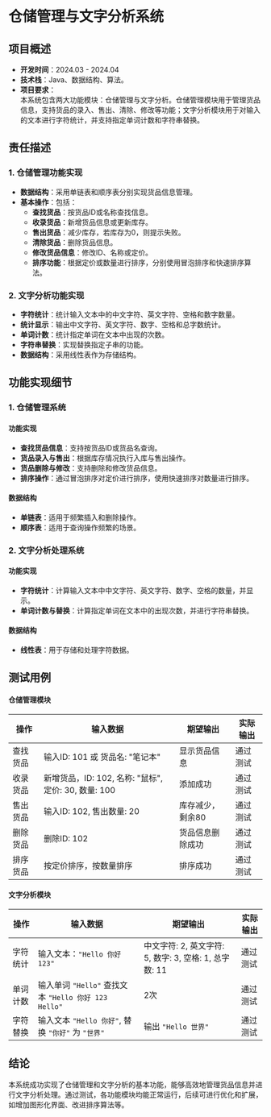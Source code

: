 # 仓储管理与文字分析系统

## 项目概述

- **开发时间**：2024.03 - 2024.04
- **技术栈**：Java、数据结构、算法。
- **项目要求**：  
  本系统包含两大功能模块：仓储管理与文字分析。仓储管理模块用于管理货品信息，支持货品的录入、售出、清除、修改等功能；文字分析模块用于对输入的文本进行字符统计，并支持指定单词计数和字符串替换。

## 责任描述

### 1. 仓储管理功能实现

- **数据结构**：采用单链表和顺序表分别实现货品信息管理。
- **基本操作**：包括：
  - **查找货品**：按货品ID或名称查找信息。
  - **收录货品**：新增货品信息或更新库存。
  - **售出货品**：减少库存，若库存为0，则提示失败。
  - **清除货品**：删除货品信息。
  - **修改货品信息**：修改ID、名称或定价。
  - **排序功能**：根据定价或数量进行排序，分别使用冒泡排序和快速排序算法。

### 2. 文字分析功能实现

- **字符统计**：统计输入文本中的中文字符、英文字符、空格和数字数量。
- **统计显示**：输出中文字符、英文字符、数字、空格和总字数统计。
- **单词计数**：统计指定单词在文本中出现的次数。
- **字符串替换**：实现替换指定子串的功能。
- **数据结构**：采用线性表作为存储结构。


## 功能实现细节

### 1. 仓储管理系统

#### 功能实现
- **查找货品信息**：支持按货品ID或货品名查询。
- **货品录入与售出**：根据库存情况执行入库与售出操作。
- **货品删除与修改**：支持删除和修改货品信息。
- **排序操作**：通过冒泡排序对定价进行排序，使用快速排序对数量进行排序。

#### 数据结构
- **单链表**：适用于频繁插入和删除操作。
- **顺序表**：适用于查询操作频繁的场景。

### 2. 文字分析处理系统

#### 功能实现
- **字符统计**：计算输入文本中中文字符、英文字符、数字、空格的数量，并显示。
- **单词计数与替换**：计算指定单词在文本中的出现次数，并进行字符串替换。

#### 数据结构
- **线性表**：用于存储和处理字符数据。

## 测试用例

#### 仓储管理模块

| 操作 | 输入数据 | 期望输出 | 实际输出 |
|------|----------|----------|----------|
| 查找货品 | 输入ID: 101 或 货品名: "笔记本" | 显示货品信息 | 通过测试 |
| 收录货品 | 新增货品，ID: 102, 名称: "鼠标", 定价: 30, 数量: 100 | 添加成功 | 通过测试 |
| 售出货品 | 输入ID: 102, 售出数量: 20 | 库存减少，剩余80 | 通过测试 |
| 删除货品 | 删除ID: 102 | 货品信息删除成功 | 通过测试 |
| 排序货品 | 按定价排序，按数量排序 | 排序成功 | 通过测试 |

#### 文字分析模块

| 操作 | 输入数据 | 期望输出 | 实际输出 |
|------|----------|----------|----------|
| 字符统计 | 输入文本：`"Hello 你好 123"` | 中文字符: 2, 英文字符: 5, 数字: 3, 空格: 1, 总字数: 11 | 通过测试 |
| 单词计数 | 输入单词 `"Hello"` 查找文本 `"Hello 你好 123 Hello"` | 2次 | 通过测试 |
| 字符替换 | 输入文本 `"Hello 你好"`, 替换 `"你好"` 为 `"世界"` | 输出 `"Hello 世界"` | 通过测试 |

## 结论

本系统成功实现了仓储管理和文字分析的基本功能，能够高效地管理货品信息并进行文字分析处理。通过测试，各功能模块均能正常运行，后续可进行优化和扩展，如增加图形化界面、改进排序算法等。
